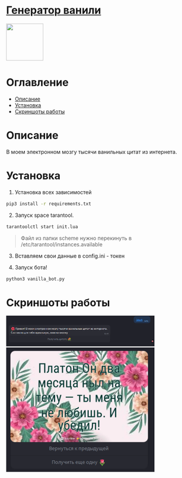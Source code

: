 # [Генератор ванили](https://icq.im/Vanilla_bot)

<a href="https://icq.im/Vanilla_bot"><img src="https://github.com/ICQ-BOTS/vanilla_bot/blob/main/blanket.png" width="100" height="100"></a>


# Оглавление 
 - [Описание](https://github.com/ICQ-BOTS/vanilla_bot#описание)
 - [Установка](https://github.com/ICQ-BOTS/vanilla_bot#установка)
 - [Скриншоты работы](https://github.com/ICQ-BOTS/vanilla_bot#скриншоты-работы)

# Описание
В моем электронном мозгу тысячи ванильных цитат из интернета.

# Установка

1. Установка всех зависимостей 
```bash
pip3 install -r requirements.txt
```

2. Запуск space tarantool.
```bash
tarantoolctl start init.lua
```
> Файл из папки scheme нужно перекинуть в /etc/tarantool/instances.available

3. Вставляем свои данные в config.ini - токен

4. Запуск бота!
```bash
python3 vanilla_bot.py
```

# Скриншоты работы
<img src="https://github.com/ICQ-BOTS/vanilla_bot/blob/main/img/1.png" width="400">
<img src="https://github.com/ICQ-BOTS/vanilla_bot/blob/main/img/2.png" width="400">

